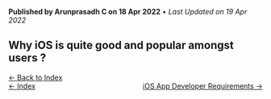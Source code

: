 **Published by Arunprasadh C on 18 Apr 2022** • *Last Updated on 19 Apr 2022*

## Why iOS is quite good and popular amongst users ?

<a href="https://techinessoverloaded.github.io/iOSAppDevBasics/index.html">&larr; Back to Index</a>
<br>
<span style="float: left">
<a href="https://techinessoverloaded.github.io/iOSAppDevBasics/index.html">&larr; Index</a>
</span>
<span style="float: right">
<a href="https://techinessoverloaded.github.io/iOSAppDevBasics/appdevreq.html">iOS App Developer Requirements &rarr;</a>
</span>
